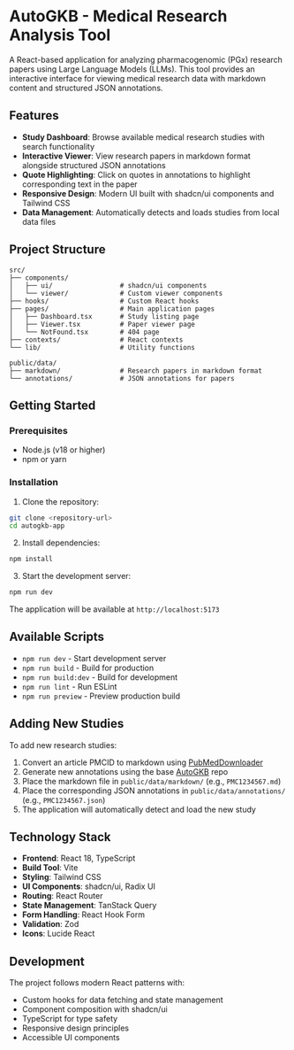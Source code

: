 # AutoGKB - Medical Research Analysis Tool

A React-based application for analyzing pharmacogenomic (PGx) research papers using Large Language Models (LLMs). This tool provides an interactive interface for viewing medical research data with markdown content and structured JSON annotations.

## Features

- **Study Dashboard**: Browse available medical research studies with search functionality
- **Interactive Viewer**: View research papers in markdown format alongside structured JSON annotations
- **Quote Highlighting**: Click on quotes in annotations to highlight corresponding text in the paper
- **Responsive Design**: Modern UI built with shadcn/ui components and Tailwind CSS
- **Data Management**: Automatically detects and loads studies from local data files

## Project Structure

```
src/
├── components/
│   ├── ui/                 # shadcn/ui components
│   └── viewer/             # Custom viewer components
├── hooks/                  # Custom React hooks
├── pages/                  # Main application pages
│   ├── Dashboard.tsx       # Study listing page
│   ├── Viewer.tsx          # Paper viewer page
│   └── NotFound.tsx        # 404 page
├── contexts/               # React contexts
└── lib/                    # Utility functions

public/data/
├── markdown/               # Research papers in markdown format
└── annotations/            # JSON annotations for papers
```

## Getting Started

### Prerequisites

- Node.js (v18 or higher)
- npm or yarn

### Installation

1. Clone the repository:
```bash
git clone <repository-url>
cd autogkb-app
```

2. Install dependencies:
```bash
npm install
```

3. Start the development server:
```bash
npm run dev
```

The application will be available at `http://localhost:5173`

## Available Scripts

- `npm run dev` - Start development server
- `npm run build` - Build for production
- `npm run build:dev` - Build for development
- `npm run lint` - Run ESLint
- `npm run preview` - Preview production build

## Adding New Studies

To add new research studies:

1. Convert an article PMCID to markdown using [PubMedDownloader](https://github.com/shloknatarajan/PubMedDownloader)
2. Generate new annotations using the base [AutoGKB](https://github.com/DaneshjouLab/AutoGKB) repo
3. Place the markdown file in `public/data/markdown/` (e.g., `PMC1234567.md`)
4. Place the corresponding JSON annotations in `public/data/annotations/` (e.g., `PMC1234567.json`)
5. The application will automatically detect and load the new study


## Technology Stack

- **Frontend**: React 18, TypeScript
- **Build Tool**: Vite
- **Styling**: Tailwind CSS
- **UI Components**: shadcn/ui, Radix UI
- **Routing**: React Router
- **State Management**: TanStack Query
- **Form Handling**: React Hook Form
- **Validation**: Zod
- **Icons**: Lucide React

## Development

The project follows modern React patterns with:
- Custom hooks for data fetching and state management
- Component composition with shadcn/ui
- TypeScript for type safety
- Responsive design principles
- Accessible UI components

